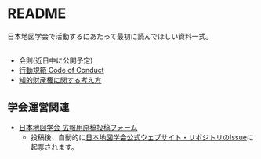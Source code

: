 # README
日本地図学会で活動するにあたって最初に読んでほしい資料一式。

## 
* 会則(近日中に公開予定)
* [行動規範 Code of Conduct](https://github.com/japancartographersassociation/README/blob/main/CodeOfConduct.md)
* [知的財産権に関する考え方](https://github.com/japancartographersassociation/README/blob/main/Copyrights.md)

## 学会運営関連
* [日本地図学会 広報用原稿投稿フォーム](https://forms.gle/YhaToocBiRh2XTSz5)
   - 投稿後、自動的に[日本地図学会公式ウェブサイト・リポジトリのIssue](https://github.com/japancartographersassociation/www_develop/issues?q=is%3Aissue+is%3Aopen+%E5%BA%83%E5%A0%B1%E6%8A%95%E7%A8%BF%E4%BE%9D%E9%A0%BC)に起票されます。 

